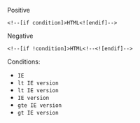 
Positive

```
<!--[if condition]>HTML<![endif]-->
```


Negative

```
<!--[if !condition]>HTML<!--<![endif]-->
```


Conditions:

* `IE`
* `lt IE version`
* `lt IE version`
* `IE version`
* `gte IE version`
* `gt IE version`
